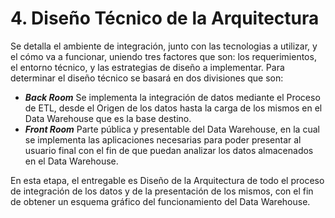 
# 4. Diseño Técnico de la Arquitectura
Se detalla el ambiente de integración, junto con las tecnologias a utilizar, y el cómo va a funcionar, uniendo tres factores que son: los requerimientos, el entorno técnico, y las estrategias de diseño a implementar.
Para determinar el diseño técnico se basará en dos divisiones que son:
- ***Back Room***
Se implementa la integración de datos mediante el Proceso de ETL, desde el Origen de los datos hasta la carga de los mismos en el Data Warehouse que es la base destino.
- ***Front Room***
Parte pública y presentable del Data Warehouse, en la cual se implementa las aplicaciones necesarias para poder presentar al usuario final con el fin de que puedan analizar los datos almacenados en el Data Warehouse.

En esta etapa, el entregable es Diseño de la Arquitectura de todo el proceso de integración de los datos y de la presentación de los mismos, con el fin de obtener un esquema gráfico del funcionamiento del Data Warehouse.

